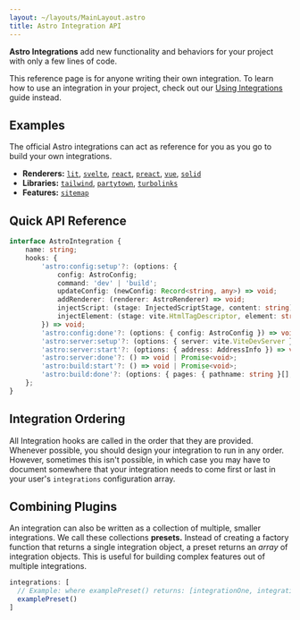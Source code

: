 ```yaml
---
layout: ~/layouts/MainLayout.astro
title: Astro Integration API
---
```


**Astro Integrations** add new functionality and behaviors for your project with only a few lines of code. 

This reference page is for anyone writing their own integration. To learn how to use an integration in your project, check out our [Using Integrations](/en/guides/integrations-guide) guide instead.


## Examples

The official Astro integrations can act as reference for you as you go to build your own integrations.

- **Renderers:** [`lit`](https://github.com/withastro/astro/blob/main/packages/integrations/lit/index.js), [`svelte`](https://github.com/withastro/astro/blob/main/packages/integrations/svelte/index.js), [`react`](https://github.com/withastro/astro/blob/main/packages/integrations/react/index.js), [`preact`](https://github.com/withastro/astro/blob/main/packages/integrations/preact/index.js), [`vue`](https://github.com/withastro/astro/blob/main/packages/integrations/vue/index.js), [`solid`](https://github.com/withastro/astro/blob/main/packages/integrations/solid/index.js)
- **Libraries:** [`tailwind`](https://github.com/withastro/astro/blob/main/packages/integrations/tailwind/index.js), [`partytown`](https://github.com/withastro/astro/blob/main/packages/integrations/partytown/index.js), [`turbolinks`](https://github.com/withastro/astro/blob/main/packages/integrations/turbolinks/index.js)
- **Features:** [`sitemap`](https://github.com/withastro/astro/blob/main/packages/integrations/sitemap/index.js)

## Quick API Reference

```ts
interface AstroIntegration {
    name: string;
    hooks: {
        'astro:config:setup'?: (options: {
            config: AstroConfig;
            command: 'dev' | 'build';
            updateConfig: (newConfig: Record<string, any>) => void;
            addRenderer: (renderer: AstroRenderer) => void;
            injectScript: (stage: InjectedScriptStage, content: string) => void;
            injectElement: (stage: vite.HtmlTagDescriptor, element: string) => void;
        }) => void;
        'astro:config:done'?: (options: { config: AstroConfig }) => void | Promise<void>;
        'astro:server:setup'?: (options: { server: vite.ViteDevServer }) => void | Promise<void>;
        'astro:server:start'?: (options: { address: AddressInfo }) => void | Promise<void>;
        'astro:server:done'?: () => void | Promise<void>;
        'astro:build:start'?: () => void | Promise<void>;
        'astro:build:done'?: (options: { pages: { pathname: string }[]; dir: URL }) => void | Promise<void>;
    };
}
```


<!-- TODO: Detailed Hooks Reference

## Hooks

### astro:config:setup
### astro:config:done
### astro:server:setup
### astro:server:start
### astro:server:done
### astro:build:start
### astro:build:done

-->




## Integration Ordering

All Integration hooks are called in the order that they are provided. Whenever possible, you should design your integration to run in any order. However, sometimes this isn't possible, in which case you may have to document somewhere that your integration needs to come first or last in your user's `integrations` configuration array.


## Combining Plugins

An integration can also be written as a collection of multiple, smaller integrations. We call these collections **presets.** Instead of creating a factory function that returns a single integration object, a preset returns an *array* of integration objects. This is useful for building complex features out of multiple integrations.

```js
integrations: [
  // Example: where examplePreset() returns: [integrationOne, integrationTwo, ...etc]
  examplePreset()
]
```
